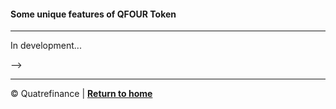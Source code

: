 #### Some unique features of QFOUR Token
----------------------------------------
In development...


<!-- - **`getBalances`** : We adopted a dual internal ledger to administer users' balances. Holders can choose to transfer their funds in two ways thus: via **ERC20 transfer standard** and alternatively **`locked Balance`** (a bit different from the traditional method specified in the _[ERC20 standard]()_). To use the locked feature, holder of **QFT** must explicitly call the `lockBalance` function with an `amount`, an `escape address` and `lock period` (in days). The user's regular balance is reduced by the specified amount and added to the locked balance. Calling `balanceOf(acount)` returns aggregate balance of **account**. if for any reason `unlockBalance` is called before the locked period elapse, a suspicious flag is raised which set off the user's balances and forwards it to an **escape address** previously set. 

Holder can choose to set **escape address** to `0x0000000000000000000000000000000000000000` notifying the nrtwork they do not wish to have an escape address set. If `unlockBalance` is called before the locked time finishes and no escape address was set, the transaction is reverted to previous state. Explicitly locking the balance with an escape address may help user regain their token if their account is compromised and the attacker is unaware of the unlock period since `transfer` only concerns itself with regular balances. 

------------------------

Let's examine a scenario where **Bob** receives 1000 `QFT` for the first time. **Bob** obviously does not have lock set. His regular balance is updated to 1000 `QFT` while locked balance is set to 0. If Bob decides to transfer 500 `QFT` to **Alice**, they can do so by simply calling `transfer(aliceAddress, amount)` and the usual transfer is done. 

Subsequent action will be reflected in a new state where _Bob's_ regular balance is now 500 `QFT`, regular becomes 0. If the recipient (_Alice_) already has lock set, her new state will cause her regular balance to remain unchanged while the locked balance is increased by the transferred amount.
<!-- 
A potential use case (A foreseable feature of Q-Wallet) is where an attacker successfully gained access to holder's externally owned account (EOA). If the user already set a lock on their fund and have it reside in the locked ledger balance, it becomes useless for the attacker as they cannot effect a transfer unless the passlock is provided. But in this case, the regular ledger becomes a victim. At any time, a holder can choose to lock the entire balances until they are ready to make another transaction or simply unlock an amount they wish to transfer at that point. -->

<!-- **Note the difference**
If a holder calls the `safeSignedTransfer` with the correct _'lock'_ and _'amount'_, the value of an _'amount'_ is deducted from the aggregate balance, send to recipient and the aggregate balance left is locked. -->

<!-- Alternately, a holder can use the `lockBalance` to move specific amount to the locked ledger or `unlockBalance` to move an amount to the regular ledger. The traditional _`transfer(sender, recipient, amount)`_ utility simply moves an amount from the sender's regular balance to the recipient's locked balance if they have lock in place otherwise effect change to the regular balance. For more information, please refer to the  _[API section]()_. --> -->

-------------------
:copyright: Quatrefinance | **[Return to home](https://github.com/Quatre-Finance/Q-paper#concept-overview)**